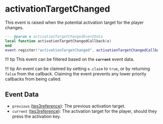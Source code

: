 # activationTargetChanged

This event is raised when the potential activation target for the player changes.

```lua
--- @param e activationTargetChangedEventData
local function activationTargetChangedCallback(e)
end
event.register("activationTargetChanged", activationTargetChangedCallback)
```

!!! tip
	This event can be filtered based on the **`current`** event data.

!!! tip
	An event can be claimed by setting `e.claim` to `true`, or by returning `false` from the callback. Claiming the event prevents any lower priority callbacks from being called.

## Event Data

* `previous` ([tes3reference](../../types/tes3reference)): The previous activation target.
* `current` ([tes3reference](../../types/tes3reference)): The activation target for the player, should they press the activation key.

